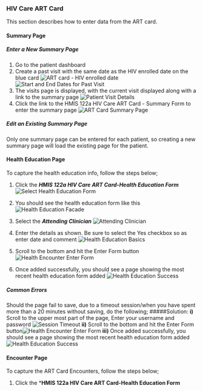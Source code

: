 ### HIV Care ART Card 
This section describes how to enter data from the ART card.
#### Summary Page
##### Enter a New Summary Page
1. Go to the patient dashboard 
2. Create a past visit with the same date as the HIV enrolled date on the blue card
![ART card - HIV enrolled date](images/art_card_hiv_enrolled_date.jpg)
![Start and End Dates for Past Visit](images/enter_start_and_end_date_for_new_past_visit.png)
3. The visits page is displayed, with the current visit displayed along with a link to the summary page
![Patient Visit Details](images/patient_visit_details.png)
4.  Click the link to the HMIS 122a HIV Care ART Card - Summary Form to enter the summary page 
![ART Card Summary Page](images/art_card_new.png)
##### Edit an Existing Summary Page
Only one summary page can be entered for each patient, so creating a new summary page will load the existing page for the patient.  

#### Health Education Page
To capture the health education info, follow the steps below;
1. Click the ***HMIS 122a HIV Care ART Card-Health Education Form***![Select Health Education Form](images/select_health_education.png)
2. You should see the health education form like this![Health Education Facade](images/art_card_health_education_facade.png)

3. Select the ***Attending Clinician*** ![Attending Clinician](images/select_attending_clinician.png)
4. Enter the details as shown. Be sure to select the Yes checkbox so as enter date and comment ![Health Education Basics](images/art_card_health_education_basics.png)
5. Scroll to the bottom and hit the Enter Form button![Health Encounter Enter Form](images/art_card_health_education_enter_button.png)
6. Once added successfully, you should see a page showing the most recent health education form added ![Health Education Success](images/art_card_health_education_success.png)
##### Common Errors
Should the page fail to save, due to a timeout session/when you have spent more than a 20 minutes without saving, do the following;
#####Solution: 
**i)** Scroll to the upper most part of the page,
Enter your username and password ![Session Timeout](images/art_card_health_education_session_timeout.png)
**ii)** Scroll to the bottom and hit the Enter Form button![Health Encounter Enter Form](images/art_card_health_education_enter_button.png)
**iii)** Once added successfully, you should see a page showing the most recent health education form added ![Health Education Success](images/art_card_health_education_success.png)



#### Encounter Page 
To capture the ART Card Encounters, follow the steps below;
1. Click the ***HMIS 122a HIV Care ART Card-Health Education Form**
